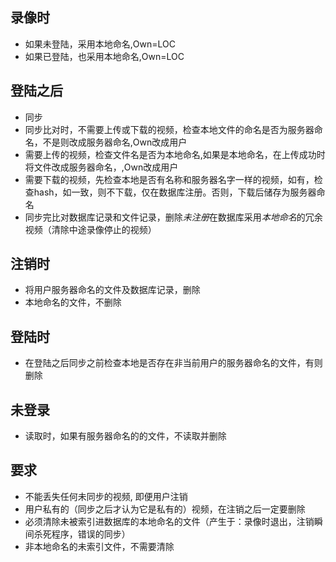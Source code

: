 ## 录像时

- 如果未登陆，采用本地命名,Own=LOC
- 如果已登陆，也采用本地命名,Own=LOC

## 登陆之后

- 同步
- 同步比对时，不需要上传或下载的视频，检查本地文件的命名是否为服务器命名，不是则改成服务器命名,Own改成用户
- 需要上传的视频，检查文件名是否为本地命名,如果是本地命名，在上传成功时将文件改成服务器命名，,Own改成用户
- 需要下载的视频，先检查本地是否有名称和服务器名字一样的视频，如有，检查hash，如一致，则不下载，仅在数据库注册。否则，下载后储存为服务器命名
- 同步完比对数据库记录和文件记录，删除*未注册*在数据库采用*本地命名*的冗余视频（清除中途录像停止的视频）

## 注销时

- 将用户服务器命名的文件及数据库记录，删除
- 本地命名的文件，不删除

## 登陆时

- 在登陆之后同步之前检查本地是否存在非当前用户的服务器命名的文件，有则删除

## 未登录

- 读取时，如果有服务器命名的的文件，不读取并删除

## 要求

- 不能丢失任何未同步的视频, 即便用户注销
- 用户私有的（同步之后才认为它是私有的）视频，在注销之后一定要删除
- 必须清除未被索引进数据库的本地命名的文件（产生于：录像时退出，注销瞬间杀死程序，错误的同步）
- 非本地命名的未索引文件，不需要清除